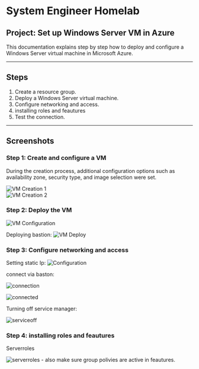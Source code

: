 # System Engineer Homelab

## Project: Set up Windows Server VM in Azure

This documentation explains step by step how to deploy and configure a Windows Server virtual machine in Microsoft Azure.

---

## Steps
1. Create a resource group.
2. Deploy a Windows Server virtual machine.
3. Configure networking and access.
4. installing roles and feautures
5. Test the connection.

---

## Screenshots
### Step 1: Create and configure a VM

During the creation process, additional configuration options such as availability zone, security type, and image selection were set.

![VM Creation 1](./images/Bild_2025-08-29_172434118.png)  
![VM Creation 2](./images/Bild_2025-08-29_173005125.png)


### Step 2: Deploy the VM

![VM Configuration](./images/Bild_2025-08-29_173714162.png)

Deploying bastion:
![VM Deploy](./images/Bild_2025-08-29_174612499.png)


### Step 3: Configure networking and access

Setting static Ip: 
![Configuration](./images/Bild_2025-08-29_175307868.png)

connect via baston:

![connection](images/Bild_2025-08-29_175819553.png)

![connected](images/Bild_2025-08-29_180308938.png)

Turning off service manager: 

![serviceoff](images/Bild_2025-08-29_180548337.png)


### Step 4: installing roles and feautures

Serverroles

![serverroles](images/Bild_2025-08-29_181142904.png) - also make sure group polivies are active in feautures. 


